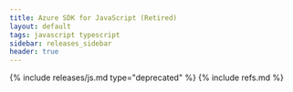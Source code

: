 ```yaml
---
title: Azure SDK for JavaScript (Retired)
layout: default
tags: javascript typescript
sidebar: releases_sidebar
header: true
---
```

{% include releases/js.md type="deprecated" %}
{% include refs.md %}